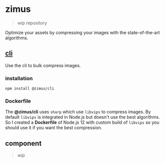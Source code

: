 # zimus

> wip repository

Optimize your assets by compressing your images with the state-of-the-art algorithms.

## [cli](packages/cli/README.md)

Use the cli to bulk compress images.

### installation

`npm install @zimus/cli`

### Dockerfile

The **@zimus/cli** uses `sharp` which use `libvips` to compress images. By default `libvips` is integrated in Node.js but doesn't use the best algorithms. So I created a **Dockerfile** of Node.js 12 with custom build of `libvips` so you should use it if you want the best compression.

## component

> *wip*
